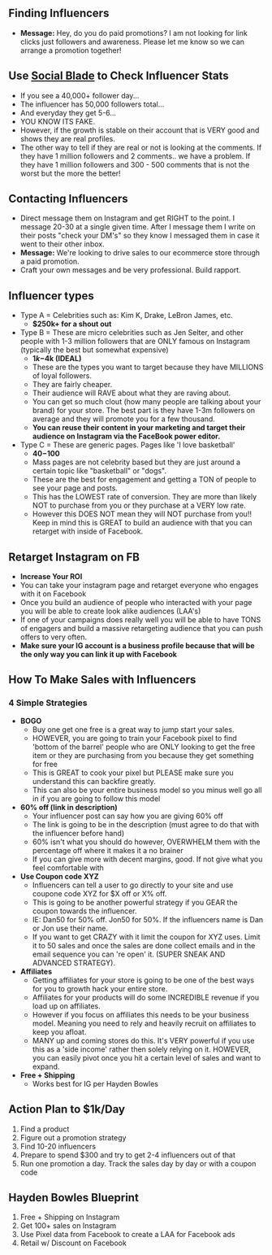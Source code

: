 ## Finding Influencers
* **Message:** Hey, do you do paid promotions? I am not looking for link clicks just followers and awareness. Please let me know so we can arrange a promotion together!

## Use [Social Blade](https://socialblade.com/) to Check Influencer Stats
* If you see a 40,000+ follower day...
* The influencer has 50,000 followers total...
* And everyday they get 5-6...
* YOU KNOW ITS FAKE.
* However, if the growth is stable on their account that is VERY good and shows they are real profiles.
* The other way to tell if they are real or not is looking at the comments. If they have 1 million followers and 2 comments.. we have a problem. If they have 1 million followers and 300 - 500 comments that is not the worst but the more the better!

## Contacting Influencers
* Direct message them on Instagram and get RIGHT to the point. I message 20-30 at a single given time. After I message them I write on their posts "check your DM's" so they know I messaged them in case it went to their other inbox.
* **Message:** We're looking to drive sales to our ecommerce store through a paid promotion.
* Craft your own messages and be very professional. Build rapport.

## Influencer types
* Type A = Celebrities such as: Kim K, Drake, LeBron James, etc.
  * **$250k+ for a shout out**
* Type B = These are micro celebrities such as Jen Selter, and other people with 1-3 million followers that are ONLY famous on Instagram (typically the best but somewhat expensive)
  * **$1k-$4k (IDEAL)**
  * These are the types you want to target because they have MILLIONS of loyal followers.
  * They are fairly cheaper.
  * Their audience will RAVE about what they are raving about.
  * You can get so much clout (how many people are talking about your brand) for your store. The best part is they have 1-3m followers on average and they will promote you for a few thousand.
  * **You can reuse their content in your marketing and target their audience on Instagram via the FaceBook power editor.**
* Type C = These are generic pages. Pages like 'I love basketball'
  * **$40-$100**
  * Mass pages are not celebrity based but they are just around a certain topic like "basketball" or "dogs".
  * These are the best for engagement and getting a TON of people to see your page and posts.
  * This has the LOWEST rate of conversion. They are more than likely NOT to purchase from you or they purchase at a VERY low rate.
  * However this DOES NOT mean they will NOT purchase from you!! Keep in mind this is GREAT to build an audience with that you can retarget with inside of Facebook.

## Retarget Instagram on FB
* **Increase Your ROI**
* You can take your instagram page and retarget everyone who engages with it on Facebook
* Once you build an audience of people who interacted with your page you will be able to create look alike audiences (LAA's)
* If one of your campaigns does really well you will be able to have TONS of engagers and build a massive retargeting audience that you can push offers to very often.
* **Make sure your IG account is a business profile because that will be the only way you can link it up with Facebook**

## How To Make Sales with Influencers
### 4 Simple Strategies
* **BOGO**
  * Buy one get one free is a great way to jump start your sales.
  * HOWEVER, you are going to train your Facebook pixel to find 'bottom of the barrel' people who are ONLY looking to get the free item or they are purchasing from you because they get something for free
  * This is GREAT to cook your pixel but PLEASE make sure you understand this can backfire greatly.
  * This can also be your entire business model so you minus well go all in if you are going to follow this model
* **60% off (link in description)**
  * Your influencer post can say how you are giving 60% off
  * The link is going to be in the description (must agree to do that with the influencer before hand)
  * 60% isn't what you should do however, OVERWHELM them with the percentage off where it makes it a no brainer
  * If you can give more with decent margins, good. If not give what you feel comfortable with
* **Use Coupon code XYZ**
  * Influencers can tell a user to go directly to your site and use coupone code XYZ for $X off or X% off.
  * This is going to be another powerful strategy if you GEAR the coupon towards the influencer.
  * IE: Dan50 for 50% off. Jon50 for 50%. If the influencers name is Dan or Jon use their name.
  * If you want to get CRAZY with it limit the coupon for XYZ uses. Limit it to 50 sales and once the sales are done collect emails and in the email sequence you can 're open' it. (SUPER SNEAK AND ADVANCED STRATEGY).
* **Affiliates**
  * Getting affiliates for your store is going to be one of the best ways for you to growth hack your entire store.
  * Affiliates for your products will do some INCREDIBLE revenue if you load up on affiliates.
  * However if you focus on affiliates this needs to be your business model. Meaning you need to rely and heavily recruit on affiliates to keep you afloat.
  * MANY up and coming stores do this. It's VERY powerful if you use this as a 'side income' rather then solely relying on it. HOWEVER, you can easily pivot once you hit a certain level of sales and want to expand.
* **Free + Shipping**
  * Works best for IG per Hayden Bowles

## Action Plan to $1k/Day 
1. Find a product
2. Figure out a promotion strategy
3. Find 10-20 influencers
4. Prepare to spend $300 and try to get 2-4 influencers out of that
5. Run one promotion a day. Track the sales day by day or with a coupon code

## Hayden Bowles Blueprint
1. Free + Shipping on Instagram
2. Get 100+ sales on Instagram
3. Use Pixel data from Facebook to create a LAA for Facebook ads
4. Retail w/ Discount on Facebook
